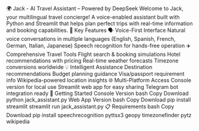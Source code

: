 🌍 Jack - AI Travel Assistant – Powered by DeepSeek
Welcome to Jack, your multilingual travel concierge! A voice-enabled assistant built with Python and Streamlit that helps plan perfect trips with real-time information and booking capabilities.
🎯 Key Features
🗣️ Voice-First Interface
Natural voice conversations in multiple languages (English, Spanish, French, German, Italian, Japanese)
Speech recognition for hands-free operation
✈️ Comprehensive Travel Tools
Flight search & booking simulations
Hotel recommendations with pricing
Real-time weather forecasts
Timezone conversions worldwide
💡 Intelligent Assistance
Destination recommendations
Budget planning guidance
Visa/passport requirement info
Wikipedia-powered location insights
🌐 Multi-Platform Access
Console version for local use
Streamlit web app for easy sharing
Telegram bot integration ready
🚀 Getting Started
Console Version
bash
Copy
Download
python jack_assistant.py
Web App Version
bash
Copy
Download
pip install streamlit
streamlit run jack_assistant.py
📋 Requirements
bash
Copy
Download
pip install speechrecognition pyttsx3 geopy timezonefinder pytz wikipedia

